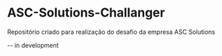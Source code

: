 # ASC-Solutions-Challanger

Repositório criado para realização do desafio da empresa ASC Solutions


-- in development 

